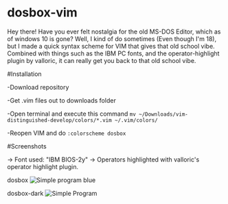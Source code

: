 # dosbox-vim

Hey there! Have you ever felt nostalgia for the old MS-DOS Editor, which as of windows 10 is gone? Well, I kind of do sometimes (Even though I'm 18), but I made a quick syntax scheme for VIM that gives that old school vibe. Combined with things such as the IBM PC fonts, and the operator-highlight plugin by valloric, it can really get you back to that old school vibe.

#Installation

-Download repository

-Get .vim files out to downloads folder

-Open terminal and execute this command 
`mv ~/Downloads/vim-distinguished-develop/colors/*.vim ~/.vim/colors/`

-Reopen VIM and do `:colorscheme dosbox`


#Screenshots

-> Font used: "IBM BIOS-2y"
-> Operators highlighted with valloric's operator highlight plugin.

dosbox
![Simple program blue](https:/www.dl.dropboxusercontent.com/s/ox5343yp1nbqubh/Screenshot%202017-06-25%2023.33.45%282%29.png?dl=0)

dosbox-dark
![Simple Program](https://www.dl.dropboxusercontent.com/s/bsu9l5pk60gwn0o/Screenshot%202017-06-25%2023.28.03%282%29.png?dl=0)
